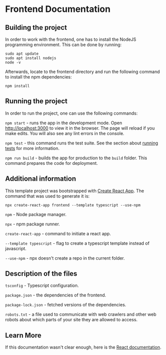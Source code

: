 # Frontend Documentation

## Building the project

In order to work with the frontend, one has to install the NodeJS programming environment. This can be done by running: 
```
sudo apt update
sudo apt install nodejs
node -v
```

Afterwards, locate to the frontend directory and run the following command to install the npm dependencies:

```
npm install
```

## Running the project

In order to run the project, one can use the following commands:

`npm start` - runs the app in the development mode. Open [http://localhost:3000](http://localhost:3000) to view it in the browser. The page will reload if you make edits. You will also see any lint errors in the console.

`npm test` - this command runs the test suite. See the section about [running tests](https://facebook.github.io/create-react-app/docs/running-tests) for more information.

`npm run build` - builds the app for production to the `build` folder. This command prepares the code for deployment.

## Additional information

This template project was bootstrapped with [Create React App](https://github.com/facebook/create-react-app).
The command that was used to generate it is: 
```
npx create-react-app frontend --template typescript --use-npm
```

`npm` - Node package manager.

`npx` - npm package runner.

`create-react-app` - command to initiate a react app.

`--template typescript` - flag to create a typescript template instead of javascript.

`--use-npm` - npx doesn't create a repo in the current folder.

## Description of the files

`tsconfig` - Typescript configuration.

`package.json` - the dependencies of the frontend.

`package-lock.json` - fetched versions of the dependencies.

`robots.txt` - a file used to communicate with web crawlers and other web robots about which parts of your site they are allowed to access.

## Learn More

If this documentation wasn't clear enough, here is the [React documentation](https://reactjs.org/).

